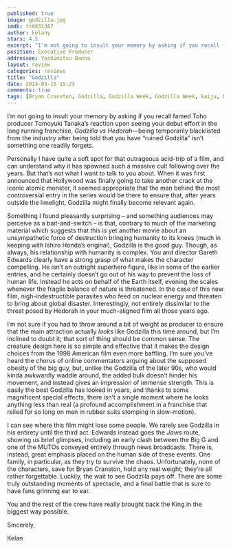```yaml
---
published: true
image: godzilla.jpg
imdb: tt0831387
author: kelany
stars: 4.5
excerpt: "I'm not going to insult your memory by asking if you recall famed Toho producer Tomoyuki Tanaka's reaction upon seeing your debut effort in the long running franchise, Godzilla vs Hedorah being temporarily blacklisted from the industry after being told that you have ruined Godzilla isn't something one readily forgets."
position: Executive Producer
addressee: Yoshimitsu Banno
layout: review
categories: reviews
title: "Godzilla"
date: 2014-05-16 15:23
comments: true
tags: [Bryan Cranston, Godzilla, Godzilla Week, Godzilla Week, kaiju, Letters, monsters]
---
```

<p>I&#8217;m not going to insult your memory by asking if you recall famed Toho producer Tomoyuki Tanaka&#8217;s reaction upon seeing your debut effort in the long running franchise, <em>Godzilla vs Hedorah&mdash;</em>being temporarily blacklisted from the industry after being told that you have &#8220;ruined Godzilla&#8221; isn&rsquo;t something one readily forgets.  </p><p>Personally I have quite a soft spot for that outrageous acid-trip of a film, and can understand why it has spawned such a massive cult following over the years. But that&#8217;s not what I want to talk to you about.  When it was first announced that Hollywood was finally going to take another crack at the iconic atomic monster, it seemed appropriate that the man behind the most controversial entry in the series would be there to ensure that, after years outside the limelight, Godzilla might finally become relevant again.</p><p>Something I found pleasantly surprising &ndash; and something audiences may perceive as a bait-and-switch &ndash; is that, contrary to much of the marketing material which suggests that this is yet another movie about an unsympathetic force of destruction bringing humanity to its knees (much in keeping with Ishiro Honda&#8217;s original), Godzilla is the good guy. Though, as always, his relationship with humanity is complex. You and director Gareth Edwards clearly have a strong grasp of what makes the character compelling. He isn&#8217;t an outright superhero figure, like in some of the earlier entries, and he certainly doesn&#8217;t go out of his way to prevent the loss of human life. Instead he acts on behalf of the Earth itself, evening the scales whenever the fragile balance of nature is threatened. In the case of this new film, nigh-indestructible parasites who feed on nuclear energy and threaten to bring about global disaster. Interestingly, not entirely dissimilar to the threat posed by Hedorah in your much-aligned film all those years ago. </p><p>I&#8217;m not sure if you had to throw around a bit of weight as producer to ensure that the main attraction actually <em>looks</em> like Godzilla this time around, but I&#8217;m inclined to doubt it; that sort of thing should be common sense. The creature design here is so simple and effective that it makes the design choices from the 1998 American film even more baffling. I&#8217;m sure you&#8217;ve heard the chorus of online commentators arguing about the supposed obesity of the big guy, but, unlike the Godzilla of the later 90s, who would kinda awkwardly waddle around, the added bulk doesn&#8217;t hinder his movement, and instead gives an impression of immense strength.  This is easily the best Godzilla has looked in years, and thanks to some magnificent special effects, there isn&#8217;t a single moment where he looks anything less than real (a profound accomplishment in a franchise that relied for so long on men in rubber suits stomping in slow-motion). </p><p>I can see where this film might lose some people. We rarely see Godzilla in his entirety until the third act. Edwards instead goes the <em>Jaws</em> route, showing us brief glimpses, including an early clash between the Big G and one of the MUTOs conveyed entirely through news broadcasts.  There is, instead, great emphasis placed on the human side of these events. One family, in particular, as they try to survive the chaos. Unfortunately, none of the characters, save for Bryan Cranston, hold any real weight; they&#8217;re all rather forgettable. Luckily, the wait to see Godzilla pays off. There are some truly outstanding moments of spectacle, and a final battle that is sure to have fans grinning ear to ear.</p><p>You and the rest of the crew have really brought back the King in the biggest way possible.</p><p>Sincerely, </p><p>Kelan</p><p>
